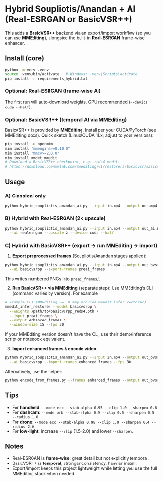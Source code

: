 # Hybrid Soupliotis/Anandan + AI (Real-ESRGAN or BasicVSR++)

This adds a **BasicVSR++** backend via an export/import workflow (so you can use **MMEditing**),
alongside the built-in **Real-ESRGAN** frame-wise enhancer.

## Install (core)
```bash
python -m venv .venv
source .venv/bin/activate   # Windows: .venv\Scripts\activate
pip install -r requirements_hybrid.txt
```

### Optional: Real-ESRGAN (frame-wise AI)
The first run will auto-download weights. GPU recommended (`--device cuda --half`).

### Optional: BasicVSR++ (temporal AI via MMEditing)
BasicVSR++ is provided by **MMEditing**. Install per your CUDA/PyTorch (see MMEditing docs).
Quick sketch (Linux/CUDA 11.x; adjust to your versions):
```bash
pip install -U openmim
mim install "mmengine>=0.10.0"
mim install "mmcv>=2.0.0"
mim install mmdet mmedit
# Download a BasicVSR++ checkpoint, e.g. reds4 model:
# https://download.openmmlab.com/mmediting/v1/restorers/basicvsr/basicvsr_pp_reds4_8x4_600k.pth
```

## Usage

### A) Classical only
```bash
python hybrid_soupliotis_anandan_ai.py --input in.mp4 --output out.mp4
```

### B) Hybrid with Real-ESRGAN (2× upscale)
```bash
python hybrid_soupliotis_anandan_ai.py --input in.mp4 --output out_ai.mp4 \
  --ai realesrgan --upscale 2 --device cuda --half
```

### C) Hybrid with BasicVSR++ (export → run MMEditing → import)
1) **Export preprocessed frames** (Soupliotis/Anandan stages applied):
```bash
python hybrid_soupliotis_anandan_ai.py --input in.mp4 --output out_bvsr.mp4 \
  --ai basicvsrpp --export-frames preai_frames
```
This writes numbered PNGs into `preai_frames/`.

2) **Run BasicVSR++ via MMEditing** (separate step):
Use MMEditing’s CLI (command varies by version). For example:
```bash
# Example CLI (MMEditing >=1.0 may provide mmedit_infer_restorer)
mmedit_infer_restorer --model basicvsrpp \
  --weights /path/to/basicvsrpp_reds4.pth \
  --input preai_frames \
  --output enhanced_frames \
  --window-size 15 --fps 30
```
If your MMEditing version doesn’t have the CLI, use their demo/inference script or notebook equivalent.

3) **Import enhanced frames & encode video**:
```bash
python hybrid_soupliotis_anandan_ai.py --input in.mp4 --output out_bvsr.mp4 \
  --ai basicvsrpp --import-frames enhanced_frames --fps 30
```
Alternatively, use the helper:
```bash
python encode_from_frames.py --frames enhanced_frames --output out_bvsr.mp4 --fps 30
```

## Tips
- For **handheld**: `--mode ecc --stab-alpha 0.95 --clip 1.0 --sharpen 0.6`
- For **dashcam**: `--mode orb --stab-alpha 0.9 --clip 0.5 --sharpen 0.5 --radius 1.0`
- For **drone**: `--mode ecc --stab-alpha 0.98 --clip 1.0 --sharpen 0.4 --radius 2.0`
- For **low-light**: increase `--clip` (1.5–2.0) and lower `--sharpen`.

## Notes
- Real-ESRGAN is **frame-wise**; great detail but not explicitly temporal.
- BasicVSR++ is **temporal**; stronger consistency, heavier install.
- Export/import keeps this project lightweight while letting you use the full MMEditing stack when needed.
